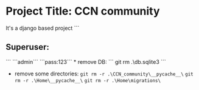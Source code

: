 <h1>Project Title: CCN community </h1>
It's a django based project
```<h2>Superuser:</h2>```
```admin```
```pass:123```
* remove DB:
``` git rm .\db.sqlite3 ```

* remove some directories:
``` git rm -r .\CCN_community\__pycache__\ ```
``` git rm -r .\Home\__pycache__\ ```
``` git rm -r .\Home\migrations\ ```


